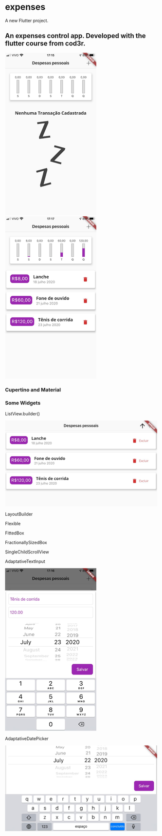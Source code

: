 # expenses

A new Flutter project.

## An expenses control app. Developed with the flutter course from cod3r.

<img src="assets/images/screens_prints/emptyHome.jpeg" width="300">
<img src="assets/images/screens_prints/home.jpeg" width="300">


### Cupertino and Material

### Some Widgets

ListView.builder()

<img src="assets/images/screens_prints/landscapeTransactionList.jpeg" width="500">

LayoutBuilder

Flexible

FittedBox

FractionallySizedBox

SingleChildScrollView

AdaptativeTextInput

<img src="assets/images/screens_prints/transactionForm.jpeg" width="300">

AdaptativeDatePicker

<img src="assets/images/screens_prints/landscapeTransactionForm.jpeg" width="500">

